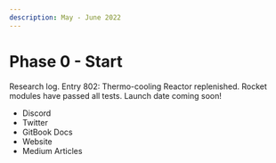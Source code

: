 ```yaml
---
description: May - June 2022
---
```


# Phase 0 - Start

Research log. Entry 802: Thermo-cooling Reactor replenished. Rocket modules have passed all tests. Launch date coming soon!

* Discord
* Twitter
* GitBook Docs
* Website
* Medium Articles
